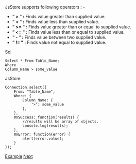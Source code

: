 JsStore supports following operators : -

*   **" \> " :** Finds value greater than supplied value.
*   **" < " :** Finds value less than supplied value.
*   **" >= " :** Finds value greater than or equal to supplied value.
*   **" <= " :** Finds value less than or equal to supplied value.
*   **" \- " :** Finds value between two supplied value.
*   **" != " :** Finds value not equal to supplied value.

Sql

```
Select * From Table_Name;
Where
Column_Name > some_value
```

JsStore

```
Connection.select({
    From: "Table_Name",
    Where: {
        Column_Name: {
            '>': some_value
        },
    },
    OnSuccess: function(results) {
        //results will be array of objects.
        console.log(results);
    },
    OnError: function(error) {
        alert(error.value);
    }
});
```

[Example](/example/operator) [Next](#)